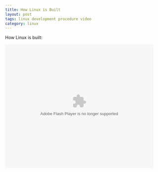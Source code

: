 ```yaml
---
title: How Linux is Built
layout: post
tags: linux development procedure video
category: linux
---
```


How Linux is built:

<embed src="http://player.youku.com/player.php/sid/XMzc1OTY1NTYw/v.swf" quality="high" width="480" height="400" align="middle" allowScriptAccess="sameDomain" allowFullscreen="true" type="application/x-shockwave-flash"></embed>
